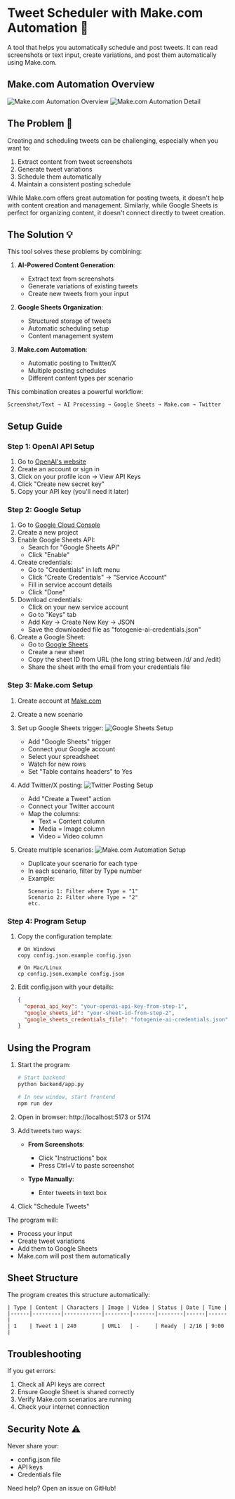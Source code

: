 # Tweet Scheduler with Make.com Automation 🚀

A tool that helps you automatically schedule and post tweets. It can read screenshots or text input, create variations, and post them automatically using Make.com.

## Make.com Automation Overview
![Make.com Automation Overview](./images/make-automation.jpg)
![Make.com Automation Detail](./images/make-automation2.jpg)

## The Problem 🤔
Creating and scheduling tweets can be challenging, especially when you want to:
1. Extract content from tweet screenshots
2. Generate tweet variations
3. Schedule them automatically
4. Maintain a consistent posting schedule

While Make.com offers great automation for posting tweets, it doesn't help with content creation and management. Similarly, while Google Sheets is perfect for organizing content, it doesn't connect directly to tweet creation.

## The Solution 💡
This tool solves these problems by combining:
1. **AI-Powered Content Generation**:
   - Extract text from screenshots
   - Generate variations of existing tweets
   - Create new tweets from your input

2. **Google Sheets Organization**:
   - Structured storage of tweets
   - Automatic scheduling setup
   - Content management system

3. **Make.com Automation**:
   - Automatic posting to Twitter/X
   - Multiple posting schedules
   - Different content types per scenario

This combination creates a powerful workflow:
```
Screenshot/Text → AI Processing → Google Sheets → Make.com → Twitter
```

## Setup Guide

### Step 1: OpenAI API Setup
1. Go to [OpenAI's website](https://platform.openai.com/signup)
2. Create an account or sign in
3. Click on your profile icon → View API Keys
4. Click "Create new secret key"
5. Copy your API key (you'll need it later)

### Step 2: Google Setup
1. Go to [Google Cloud Console](https://console.cloud.google.com/)
2. Create a new project
3. Enable Google Sheets API:
   - Search for "Google Sheets API"
   - Click "Enable"
4. Create credentials:
   - Go to "Credentials" in left menu
   - Click "Create Credentials" → "Service Account"
   - Fill in service account details
   - Click "Done"
5. Download credentials:
   - Click on your new service account
   - Go to "Keys" tab
   - Add Key → Create New Key → JSON
   - Save the downloaded file as "fotogenie-ai-credentials.json"
6. Create a Google Sheet:
   - Go to [Google Sheets](https://sheets.google.com)
   - Create a new sheet
   - Copy the sheet ID from URL (the long string between /d/ and /edit)
   - Share the sheet with the email from your credentials file

### Step 3: Make.com Setup
1. Create account at [Make.com](https://www.make.com)
2. Create a new scenario
3. Set up Google Sheets trigger:
   ![Google Sheets Setup](./images/google-sheets-setup.jpg)
   - Add "Google Sheets" trigger
   - Connect your Google account
   - Select your spreadsheet
   - Watch for new rows
   - Set "Table contains headers" to Yes

4. Add Twitter/X posting:
   ![Twitter Posting Setup](./images/twitter-posting.jpg)
   - Add "Create a Tweet" action
   - Connect your Twitter account
   - Map the columns:
     - Text = Content column
     - Media = Image column
     - Video = Video column

5. Create multiple scenarios:
   ![Make.com Automation Setup](./images/make-automation.jpg)
   - Duplicate your scenario for each type
   - In each scenario, filter by Type number
   - Example:
     ```
     Scenario 1: Filter where Type = "1"
     Scenario 2: Filter where Type = "2"
     etc.
     ```

### Step 4: Program Setup
1. Copy the configuration template:
   ```
   # On Windows
   copy config.json.example config.json

   # On Mac/Linux
   cp config.json.example config.json
   ```

2. Edit config.json with your details:
   ```json
   {
     "openai_api_key": "your-openai-api-key-from-step-1",
     "google_sheets_id": "your-sheet-id-from-step-2",
     "google_sheets_credentials_file": "fotogenie-ai-credentials.json"
   }
   ```

## Using the Program

1. Start the program:
   ```bash
   # Start backend
   python backend/app.py

   # In new window, start frontend
   npm run dev
   ```

2. Open in browser: http://localhost:5173 or 5174

3. Add tweets two ways:
   - **From Screenshots**: 
     - Click "Instructions" box
     - Press Ctrl+V to paste screenshot
   
   - **Type Manually**:
     - Enter tweets in text box

4. Click "Schedule Tweets"

The program will:
- Process your input
- Create tweet variations
- Add them to Google Sheets
- Make.com will post them automatically

## Sheet Structure
The program creates this structure automatically:
```
| Type | Content | Characters | Image | Video | Status | Date | Time |
|------|---------|------------|--------|-------|--------|------|------|
| 1    | Tweet 1 | 240        | URL1   | -     | Ready  | 2/16 | 9:00 |
```

## Troubleshooting

If you get errors:
1. Check all API keys are correct
2. Ensure Google Sheet is shared correctly
3. Verify Make.com scenarios are running
4. Check your internet connection

## Security Note ⚠️
Never share your:
- config.json file
- API keys
- Credentials file

Need help? Open an issue on GitHub!
